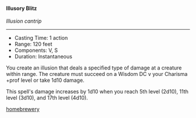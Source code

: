 #### Illusory Blitz
*Illusion cantrip*
___
- Casting Time: 1 action
- Range: 120 feet
- Components: V, S
- Duration: Instantaneous


You create an illusion that deals a specified type of damage at a creature within range. The creature must succeed on a Wisdom DC v your Charisma +prof level or take 1d10 damage.

This spell's damage increases by 1d10 when you reach 5th level (2d10), 11th level (3d10), and 17th level (4d10).

[homebrewery](https://homebrewery.naturalcrit.com/share/1DIEkk2KhRjHCzmlrRBOC1PdNsNa1rJi_QrOkvc_aB60Y)
